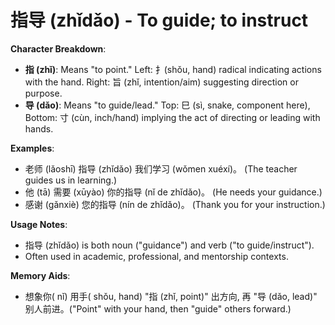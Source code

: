 # **指导 (zhǐdǎo) - To guide; to instruct**

**Character Breakdown**:  
- **指 (zhǐ)**: Means "to point." Left: 扌(shǒu, hand) radical indicating actions with the hand. Right: 旨 (zhǐ, intention/aim) suggesting direction or purpose.  
- **导 (dǎo)**: Means "to guide/lead." Top: 巳 (sì, snake, component here), Bottom: 寸 (cùn, inch/hand) implying the act of directing or leading with hands.

**Examples**:  
- 老师 (lǎoshī) 指导 (zhǐdǎo) 我们学习 (wǒmen xuéxí)。 (The teacher guides us in learning.)  
- 他 (tā) 需要 (xūyào) 你的指导 (nǐ de zhǐdǎo)。 (He needs your guidance.)  
- 感谢 (gǎnxiè) 您的指导 (nín de zhǐdǎo)。 (Thank you for your instruction.)

**Usage Notes**:  
- 指导 (zhǐdǎo) is both noun ("guidance") and verb ("to guide/instruct").  
- Often used in academic, professional, and mentorship contexts.

**Memory Aids**:  
- 想象你( nǐ) 用手( shǒu, hand) "指 (zhǐ, point)" 出方向, 再 "导 (dǎo, lead)" 别人前进。("Point" with your hand, then "guide" others forward.)